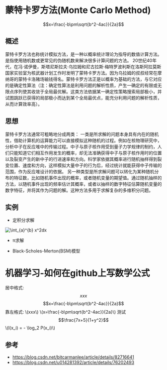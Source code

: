 <script type="text/javascript" src="http://cdn.mathjax.org/mathjax/latest/MathJax.js?config=default"></script>

# 蒙特卡罗方法(Monte Carlo Method)

$$x=\frac{-b\pm\sqrt{b^2-4ac}}{2a}$$

## 概述

蒙特卡罗方法也称统计模拟方法，是一种以概率统计理论为指导的数值计算方法。是指使用随机数或更常见的伪随机数来解决很多计算问题的方法。
20世纪40年代，在冯·诺伊曼，斯塔尼斯拉夫·乌拉姆和尼古拉斯·梅特罗波利斯在洛斯阿拉莫斯国家实验室为核武器计划工作时发明了蒙特卡罗方法。因为乌拉姆的叔叔经常在摩纳哥的蒙特卡洛赌场输钱得名。蒙特卡罗方法正是以概率为基础的方法，与它对应的是确定性算法（注：确定性算法是利用问题的解析性质，产生一确定的有限或无限点序列使其收敛于全局最优解。这类方法依据某一确定性策略搜索局部极小，并试图跳跃已获得的局部极小而达到某个全局最优点，能充分利用问题的解析性质，从而计算效率高）。

## 思想
蒙特卡罗方法通常可粗略地分成两类：
一类是所求解的问题本身具有内在的随机性，借助计算机的运算能力可以直接模拟这种随机的过程。例如在核物理研究中，分析中子在反应堆中的传输过程。中子与原子核作用受到量子力学规律的制约，人们只能知道它们相互作用发生的概率，却无法准确获得中子与原子核作用时的位置以及裂变产生的新中子的行进速率和方向。科学家依据其概率进行随机抽样得到裂变位置、速度和方向，这样模拟大量中子的行为后，经过统计就能获得中子传输的范围，作为反应堆设计的依据。 
另一种类型是所求解问题可以转化为某种随机分布的特征数，比如随机事件出现的概率，或者随机变量的期望值。通过随机抽样的方法，以随机事件出现的频率估计其概率，或者以抽样的数字特征估算随机变量的数字特征，并将其作为问题的解。这种方法多用于求解复杂的多维积分问题。

## 实例

* 定积分求解

<img src="https://latex.codecogs.com/gif.latex?\int_{a}^{b}&space;x^2dx" title="\int_{a}^{b} x^2dx" />

* π求解

* Black-Scholes-Merton(BSM)模型


# 机器学习-如何在github上写数学公式
<script type="text/javascript" src="http://cdn.mathjax.org/mathjax/latest/MathJax.js?config=default"></script>
居中格式: 
$$xxx$$
$$x=\frac{-b\pm\sqrt{b^2-4ac}}{2a}$$
靠左格式: 
\\(xxx\\)
\\(x=\frac{-b\pm\sqrt{b^2-4ac}}{2a}\\)
测试
$$\frac{7x+5}{1+y^2}$$
\\(l(x_i) = - \log_2 P(x_i)\\)



## 参考
* https://blog.csdn.net/bitcarmanlee/article/details/82716641
* https://blog.csdn.net/u014281392/article/details/76202493
